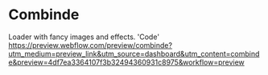 # Combinde
Loader with fancy images and effects.
'Code' https://preview.webflow.com/preview/combinde?utm_medium=preview_link&utm_source=dashboard&utm_content=combinde&preview=4df7ea3364107f3b32494360931c8975&workflow=preview
